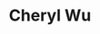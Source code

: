 ---
layout: post
title: Cheryl Wu
school: NYU
major: Major?
image: /lib/img/people/headshot/cheryl-wu.jpg
lego: /lib/img/people/lego/cheryl.jpg
position: Community Lead
positionURL: http://www.techatnyu.org/position
twitter: grungerabbit
email: t@NYU email?
graduate: 2016
weight: 4
---